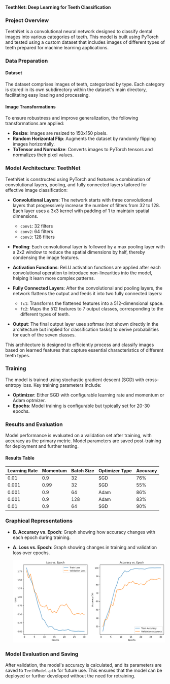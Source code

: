 #### TeethNet: Deep Learning for Teeth Classification

### Project Overview
TeethNet is a convolutional neural network designed to classify dental images into various categories of teeth. This model is built using PyTorch and tested using a custom dataset that includes images of different types of teeth prepared for machine learning applications.

### Data Preparation

#### Dataset
The dataset comprises images of teeth, categorized by type. Each category is stored in its own subdirectory within the dataset's main directory, facilitating easy loading and processing.

#### Image Transformations
To ensure robustness and improve generalization, the following transformations are applied:
- **Resize**: Images are resized to 150x150 pixels.
- **Random Horizontal Flip**: Augments the dataset by randomly flipping images horizontally.
- **ToTensor and Normalize**: Converts images to PyTorch tensors and normalizes their pixel values.

### Model Architecture: TeethNet

TeethNet is constructed using PyTorch and features a combination of convolutional layers, pooling, and fully connected layers tailored for effective image classification:

- **Convolutional Layers**: The network starts with three convolutional layers that progressively increase the number of filters from 32 to 128. Each layer uses a 3x3 kernel with padding of 1 to maintain spatial dimensions.
  - `conv1`: 32 filters
  - `conv2`: 64 filters
  - `conv3`: 128 filters

- **Pooling**: Each convolutional layer is followed by a max pooling layer with a 2x2 window to reduce the spatial dimensions by half, thereby condensing the image features.

- **Activation Functions**: ReLU activation functions are applied after each convolutional operation to introduce non-linearities into the model, helping it learn more complex patterns.

- **Fully Connected Layers**: After the convolutional and pooling layers, the network flattens the output and feeds it into two fully connected layers:
  - `fc1`: Transforms the flattened features into a 512-dimensional space.
  - `fc2`: Maps the 512 features to 7 output classes, corresponding to the different types of teeth.

- **Output**: The final output layer uses softmax (not shown directly in the architecture but implied for classification tasks) to derive probabilities for each of the seven classes.

This architecture is designed to efficiently process and classify images based on learned features that capture essential characteristics of different teeth types.



### Training

The model is trained using stochastic gradient descent (SGD) with cross-entropy loss. Key training parameters include:
- **Optimizer**: Either SGD with configurable learning rate and momentum or Adam optmizer.
- **Epochs**: Model training is configurable but typically set for 20-30 epochs.

### Results and Evaluation

Model performance is evaluated on a validation set after training, with accuracy as the primary metric. Model parameters are saved post-training for deployment and further testing.

#### Results Table

| Learning Rate | Momentum | Batch Size | Optimizer Type | Accuracy |
|---------------|----------|------------|----------------|----------|
| 0.01          | 0.9      | 32         | SGD            | 76%      |
| 0.001         | 0.99     | 32         | SGD            | 55%      |
| 0.001         | 0.9      | 64         | Adam           | 86%      |
| 0.001         | 0.9      | 128        | Adam           | 83%      |
| 0.01          | 0.9      | 64         | SGD            | 90%      |


### Graphical Representations

- **B. Accuracy vs. Epoch**: Graph showing how accuracy changes with each epoch during training.
- **A. Loss vs. Epoch**: Graph showing changes in training and validation loss over epochs.
  
  ![Accuracy Tracing](https://github.com/Hassouna9/Teeth-Disease-Recognition/blob/main/graph.png)

### Model Evaluation and Saving

After validation, the model's accuracy is calculated, and its parameters are saved to `TeethModel.pth` for future use. This ensures that the model can be deployed or further developed without the need for retraining.


